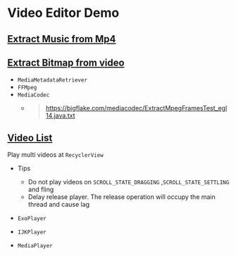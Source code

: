 # Video Editor Demo

## [Extract Music from Mp4](/app/src/main/java/xyz/juncat/videoeditor/MusicExtractorActivity.kt)

## [Extract Bitmap from video](app/src/main/java/xyz/juncat/videoeditor/frames/FramesExtractActivity.kt)
- `MediaMetadataRetriever`
- `FFMpeg`
- `MediaCodec`
  - > https://bigflake.com/mediacodec/ExtractMpegFramesTest_egl14.java.txt

## [Video List]()
Play multi videos at `RecyclerView`

- Tips
  - Do not play videos on `SCROLL_STATE_DRAGGING` ,`SCROLL_STATE_SETTLING` and fling
  - Delay release player. The release operation will occupy the main thread and cause lag

- `ExoPlayer`
- `IJKPlayer` 
- `MediaPlayer`
